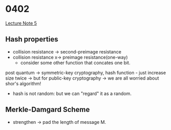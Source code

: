 # 0402

[Lecture Note 5](../lecture-notes/Lec5.pdf)

## Hash properties

- collision resistance -> second-preimage resistance
- collision resistance x-> preimage resistance(one-way)
  - consider some other function that concates one bit.

post quantum
-> symmetric-key cryptography, hash function - just increase size twice
-> but for public-key cryptography -> we are all worried about shor's algorithm!

- hash is not random: but we can "regard" it as a random.

## Merkle-Damgard Scheme

- strengthen -> pad the length of message M.